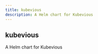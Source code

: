 ```yaml
---
title: kubevious
description: A Helm chart for Kubevious
---
```


## kubevious

A Helm chart for Kubevious
